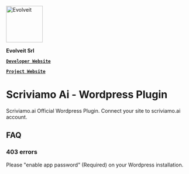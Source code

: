 <p align="left">
  <a href="https://evolveit.agency">
    <img alt="Evolveit" src="https://evolveit.agency/static/evolve-black.png" width="100">
  </a>
</p>

<p align="left">
  <strong>Evolveit Srl</strong>
</p>

<p align="left">
  <a href="https://evolveit.agency"><strong><code>Developer Website</code></strong></a>
</p>
<p align="left">
  <a href="https://scriviamo.ai"><strong><code>Project Website</code></strong></a>
</p>

Scriviamo Ai - Wordpress Plugin
===
Scriviamo.ai Official Wordpress Plugin. Connect your site to scriviamo.ai account.

## FAQ
### 403 errors
Please "enable app password" (Required) on your Wordpress installation.